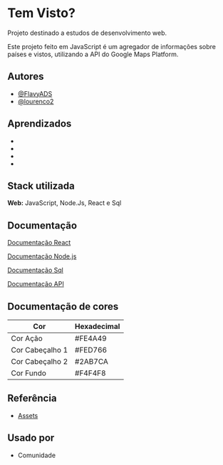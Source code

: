 
# Tem Visto?

Projeto destinado a estudos de desenvolvimento web. 

Este projeto feito em JavaScript é um agregador de informações sobre países e vistos, utilizando a API do Google Maps Platform.





## Autores

- [@FlavyADS](https://github.com/FlavyADS)  
- [@lourenco2](https://github.com/lourenco2)


## Aprendizados

* 
* 
* 
* 

## Stack utilizada

**Web:** JavaScript, Node.Js, React e Sql




## Documentação

[Documentação React](https://reactjs.org/docs/getting-started.html)

[Documentação Node.js](https://nodejs.org/pt-br/docs/)

[Documentação Sql](https://dev.mysql.com/doc/)

[Documentação API](https://developers.google.com/maps?hl=pt-br)

## Documentação de cores

| Cor               | Hexadecimal                                                |
| ----------------- | ---------------------------------------------------------------- |
| Cor Ação       | #FE4A49 |
| Cor Cabeçalho 1      | #FED766 |
| Cor Cabeçalho 2     | #2AB7CA |
| Cor Fundo      | #F4F4F8 |



## Referência

 - [Assets](https://fonts.google.com/icons?icon.query=men)


## Usado por


- Comunidade
